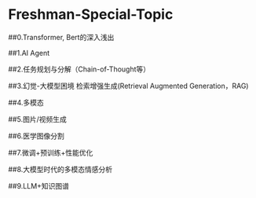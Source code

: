 # Freshman-Special-Topic
##0.Transformer, Bert的深入浅出


##1.AI Agent 


##2.任务规划与分解（Chain-of-Thought等） 


##3.幻觉-大模型困境 检索增强生成(Retrieval Augmented Generation，RAG) 


##4.多模态 


##5.图片/视频生成 


##6.医学图像分割 


##7.微调+预训练+性能优化 


##8.大模型时代的多模态情感分析 


##9.LLM+知识图谱
